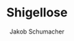 ---
title: Shigellose
layout: post
lastupdated: 11. Oktober 2019
author: Jakob Schumacher

fortbildung: fortbildung/Shigellose.html
aktionen: aktionen/Shigellose.html

basisdaten:
  bild: https://upload.wikimedia.org/wikipedia/commons/2/29/Shigella_stool.jpg
  bildcredits: https://commons.wikimedia.org/wiki/File:Shigella_stool.jpg
  bildautor: CDC
  kurzbeschreibung: Shigellose ist in deutschen Gesundheitsämtern eine seltene Erkrankung. Der Erreger ist verwandt mit E.Coli. Ausbrüche können vorkommen. Die meisten Erkrankungsfälle sind importiert.

inhalte:  
# Erregerdaten
  - id: erregername
    text: Shigellose wird verursacht durch humanpathogene Shigellen. 
    kategorie: erregerdaten
  - id: erregertyp
    text: Der Erreger ist ein Bakterium. 
    kategorie: erregerdaten
  - id: erregergruppen
    text: Der Erreger wird unterteilt in Serogruppen A-D. (A Shigella dysenteriae, B Shigella flexneri, C  Shigella boydii, D Shigella sonnei)
    kategorie: erregerdaten
  - id: toxin
    text: Shigella dysenteriae kann Shiga-Toxin 1 produzieren.
    kategorie: erregerdaten
  - id: erregergruppenunterschiede
    text: Shigella dysenteriae kann in selten Fällen ein Hämolytisch-urämisches-Syndrom herovorrufen. 
    kategorie: erregerdaten hygkowichtig
  - id: saisonalitaet
    text: Saisonaler Gipfel ist von Juni bis August
    kategorie: zeiten, hygkowichtig 
    
# Vorkommen
  - id: vorkommen_deu
    text: Ungefähr 500 Fälle werden in Deutschland jährlich gemeldet.
    kategorie: vorkommen
    quellename: Survstat
    quelleurl: https://survstat.rki.de/
  - id: vorkommen_welt
    text: Der Erreger kommt weltweit vor. Reiserückkehrer kommen häufig aus Ägypten, Indien und Marokko.
    kategorie: vorkommen hygkowichtig
  - id: reservoir
    text: Das Reservoir ist der Mensch
    kategorie: vorkommen hygkowichtig
      
# Zeiten
  - id: inkubationszeit
    text: Die Inkubationszeit beträgt 12 bis 96 Stunden
    kategorie: zeiten hygkowichtig
  - id: inkubationszeit_min
    text: 
    nummer: 0.5
    kategorie: zeiten
  - id: inkubationszeit_max
    text:
    nummer: 4
    kategorie: zeiten
  - id: ansteckungszeit_normal
    text: Erkrankte Personen sind ansteckend vom Beginn der Krankheitszeichen bis etwa 2 Wochen nach Ende der Krankheitszeichen.
    kategorie: zeiten hygkowichtig
  - id: ansteckungszeit_lang 
    text: In seltenen Fällen wird der Erreger länger als 4 Wochen ausgeschieden.
    kategorie: zeiten

# Klinik
  - id: symptome
    text: Krankheitszeichen sind wässriger Durchfall der später blutig werden kann. Abdominelle Krämpfe sind typisch. 
    kategorie: klinik
  - id: komplikationen
    text: |
      Als Komplikation kann auftreten: Dehydratation, Kolondilatation, Kolonperforation, Hämolytisch-urämisches Syndrom, Gelenkbeschwerden 
    kategorie: klinik
  - id: krankheitsdauer
    text: Die Krankheitsdauer beträgt üblicherweise 5-7 Tage
    kategorie: klinik
  - id: asymptomatik
    text: In etwa 20 von 100 Personen entwickeln keine Krankheitszeichen.
    kategorie: klinik
  - id: letalität
    text: 
    kategorie: klinik

# Übertragungswege
  - id: uebertragungswege
    text: | 
      Der Erreger wird übertragen 
      von Mensch-zu-Mensch über die Hände,
      über Lebensmittel,
      über Trinkwasser,
      über Badewasser,
      über Fliegen von Fäkalien auf Essen,
      über Sex, insbesondere bei oro-analen Praktiken. 
    kategorie: uebertragungswege hygkowichtig

# Meldung
  - varname: IFSG_6_1_2
  - varname: IFSG_7
  - varname: IFSG_34 

aktionsbausteine:
  - varname: GETINFO
  - varname: UEBERMITTLUNG
  - varname: AUSBRUCHSUNTERSUCHUNG
  - varname: UNTERRICHTUNG_GA
  - varname: UNTERRICHTUNG_LEB
  - varname: KUECHENHYGIENE
  - varname: TOILETTENHYGIENE
  - varname: HAENDEHYGIENE
  - varname: WAESCHEHYGIENE
  - varname: ISOLIERUNG
  - varname: TV34
  - varname: TV42
  - varname: ESSENAUFREISEN
  
interview:     
  - varname: KRANKHEITSZEICHEN
  - varname: ERKRANKUNGSBEGINN
  - varname: HOSPITALISIERUNG
  - varname: AUSBRUCHSABKLAERUNG
  - varname: KONTAKTIN33
  - varname: IN33EINRICHTUNG
  - varname: IN36EINRICHTUNG
  - varname: LEBENSMITTELARBEIT
  - varname: AUSLANDSAUFENTHALT
  - varname: MSM
    
quellen:
  - name: Ratgeber des Robert Koch-Instituts
    webseite: https://www.rki.de/DE/Content/Infekt/EpidBull/Merkblaetter/Ratgeber_Shigellose.html
  - name: European center for diesease control (englisch)
    webseite: https://ecdc.europa.eu/en/shigellosis
  - name: Wikipedia-Eintrag
    webseite: https://de.wikipedia.org/wiki/Bakterienruhr
  - name: US-Center for diesease control (englisch)
    webseite: https://www.cdc.gov/shigella/index.html
  - name: Public health england (englisch)
    webseite: https://www.gov.uk/government/publications/shigellosis-public-health-management-and-questionnaire
  - name: Pubmed - Sammlung wissenschaftlicher Publikationen (englisch)
    webseite: https://www.ncbi.nlm.nih.gov/pubmed?term=%22Shigellosis%22%5BMesh%5D
---
